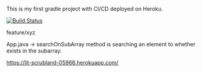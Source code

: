 This is my first gradle project with CI/CD deployed on Heroku.

[![Build Status](https://travis-ci.com/bahadircakir/containsWebApp.svg?branch=main)](https://travis-ci.com/bahadircakir/containsWebApp)

feature/xyz 

App.java -> searchOnSubArray method is searching an element to whether exists in the subarray.

https://lit-scrubland-05966.herokuapp.com/
